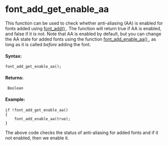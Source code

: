 # font_add_get_enable_aa

This function can be used to check whether anti-aliasing (AA) is enabled
for fonts added using [ font_add() ](font_add) . The function will
return true if AA is enabled, and false if it is not. Note that AA is
enabled by default, but you can change the AA state for added fonts
using the function [ font_add_enable_aa() ](font_add_enable_aa) , as
long as it is called *before* adding the font.

#### Syntax:

``` gml
font_add_get_enable_aa();
```

#### Returns:

``` gml
 Boolean
```

#### Example:

``` gml
if !font_add_get_enable_aa()
{
    font_add_enable_aa(true);
}
```

The above code checks the status of anti-aliasing for added fonts and if
it not enabled, then we enable it.

